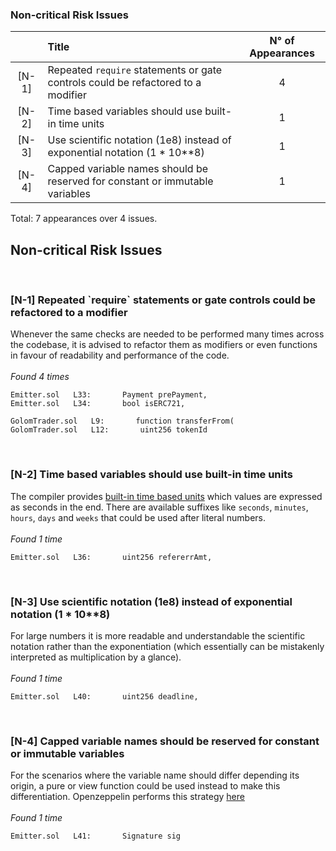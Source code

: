<h3>Non-critical Risk Issues</h3> 

|       | Title                                                                            | N° of Appearances |
| :---: | :------------------------------------------------------------------------------- | :---------------: |
| [N-1] | Repeated `require` statements or gate controls could be refactored to a modifier |         4         |
| [N-2] | Time based variables should use built-in time units                              |         1         |
| [N-3] | Use scientific notation (1e8) instead of exponential notation (1 * 10**8)        |         1         |
| [N-4] | Capped variable names should be reserved for constant or immutable variables     |         1         |

Total: 7 appearances over 4 issues. 


 <h2>Non-critical Risk Issues</h2><br><h3>[N-1] Repeated `require` statements or gate controls could be refactored to a modifier</h3> 
Whenever the same checks are needed to be performed many times across the codebase, it is advised to refactor them as modifiers or even functions in favour of readability and performance of the code.<br><br><em>Found 4 times</em>

```solidity
Emitter.sol   L33:       Payment prePayment,
Emitter.sol   L34:       bool isERC721,
```
```solidity
GolomTrader.sol   L9:       function transferFrom(
GolomTrader.sol   L12:       uint256 tokenId
```
<br><h3>[N-2] Time based variables should use built-in time units</h3> 
The compiler provides [built-in time based units](https://docs.soliditylang.org/en/latest/units-and-global-variables.html#time-units) which values are expressed as seconds in the end. There are available suffixes like `seconds`, `minutes`, `hours`, `days` and `weeks` that could be used after literal numbers.<br><br><em>Found 1 time</em>

```solidity
Emitter.sol   L36:       uint256 refererrAmt,
```
<br><h3>[N-3] Use scientific notation (1e8) instead of exponential notation (1 * 10**8)</h3> 
For large numbers it is more readable and understandable the scientific notation rather than the exponentiation (which essentially can be mistakenly interpreted as multiplication by a glance).<br><br><em>Found 1 time</em>

```solidity
Emitter.sol   L40:       uint256 deadline,
```
<br><h3>[N-4] Capped variable names should be reserved for constant or immutable variables</h3> 
For the scenarios where the variable name should differ depending its origin, a pure or view function could be used instead to make this differentiation. Openzeppelin performs this strategy [here](https://github.com/OpenZeppelin/openzeppelin-contracts/blob/76eee35971c2541585e05cbf258510dda7b2fbc6/contracts/token/ERC20/extensions/draft-IERC20Permit.sol#L59)<br><br><em>Found 1 time</em>

```solidity
Emitter.sol   L41:       Signature sig
```
